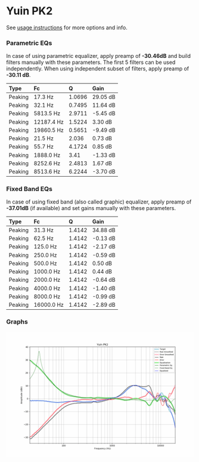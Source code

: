 # Yuin PK2
See [usage instructions](https://github.com/jaakkopasanen/AutoEq#usage) for more options and info.

### Parametric EQs
In case of using parametric equalizer, apply preamp of **-30.46dB** and build filters manually
with these parameters. The first 5 filters can be used independently.
When using independent subset of filters, apply preamp of **-30.11 dB**.

| Type    | Fc         |      Q | Gain     |
|:--------|:-----------|:-------|:---------|
| Peaking | 17.3 Hz    | 1.0696 | 29.05 dB |
| Peaking | 32.1 Hz    | 0.7495 | 11.64 dB |
| Peaking | 5813.5 Hz  | 2.9711 | -5.45 dB |
| Peaking | 12187.4 Hz | 1.5224 | 3.30 dB  |
| Peaking | 19860.5 Hz | 0.5651 | -9.49 dB |
| Peaking | 21.5 Hz    | 2.036  | 0.73 dB  |
| Peaking | 55.7 Hz    | 4.1724 | 0.85 dB  |
| Peaking | 1888.0 Hz  | 3.41   | -1.33 dB |
| Peaking | 8252.6 Hz  | 2.4813 | 1.67 dB  |
| Peaking | 8513.6 Hz  | 6.2244 | -3.70 dB |

### Fixed Band EQs
In case of using fixed band (also called graphic) equalizer, apply preamp of **-37.01dB**
(if available) and set gains manually with these parameters.

| Type    | Fc         |      Q | Gain     |
|:--------|:-----------|:-------|:---------|
| Peaking | 31.3 Hz    | 1.4142 | 34.88 dB |
| Peaking | 62.5 Hz    | 1.4142 | -0.13 dB |
| Peaking | 125.0 Hz   | 1.4142 | -2.17 dB |
| Peaking | 250.0 Hz   | 1.4142 | -0.59 dB |
| Peaking | 500.0 Hz   | 1.4142 | 0.50 dB  |
| Peaking | 1000.0 Hz  | 1.4142 | 0.44 dB  |
| Peaking | 2000.0 Hz  | 1.4142 | -0.64 dB |
| Peaking | 4000.0 Hz  | 1.4142 | -1.40 dB |
| Peaking | 8000.0 Hz  | 1.4142 | -0.99 dB |
| Peaking | 16000.0 Hz | 1.4142 | -2.89 dB |

### Graphs
![](./Yuin%20PK2.png)